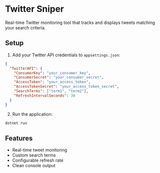 # Twitter Sniper

Real-time Twitter monitoring tool that tracks and displays tweets matching your search criteria.

## Setup

1. Add your Twitter API credentials to `appsettings.json`:
```json
{
  "TwitterAPI": {
    "ConsumerKey": "your_consumer_key",
    "ConsumerSecret": "your_consumer_secret",
    "AccessToken": "your_access_token",
    "AccessTokenSecret": "your_access_token_secret",
    "SearchTerms": ["term1", "term2"],
    "RefreshIntervalSeconds": 30
  }
}
```

2. Run the application:
```bash
dotnet run
```

## Features

- Real-time tweet monitoring
- Custom search terms
- Configurable refresh rate
- Clean console output